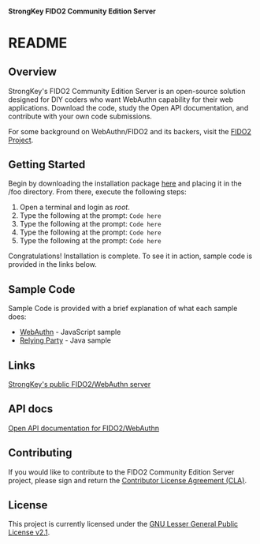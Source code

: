 #### StrongKey FIDO2 Community Edition Server
# README

## Overview
StrongKey's FIDO2 Community Edition Server is an open-source solution designed for DIY coders who want WebAuthn capability for their web applications. Download the code, study the Open API documentation, and contribute with your own code submissions.

For some background on WebAuthn/FIDO2 and its backers, visit the [FIDO2 Project](https://fidoalliance.org/fido2/). 

## Getting Started
Begin by downloading the installation package [here](link) and placing it in the /foo directory. From there, execute the following steps:
1. Open a terminal and login as *root*.
2. Type the following at the prompt:
    ``Code here``
3. Type the following at the prompt:
    ``Code here``
4. Type the following at the prompt:
    ``Code here``
5. Type the following at the prompt:
    ``Code here``

Congratulations! Installation is complete. To see it in action, sample code is provided in the links below.

## Sample Code
Sample Code is provided with a brief explanation of what each sample does:

* [WebAuthn](https://github.com/StrongKey/WebAuthn) - JavaScript sample
* [Relying Party](https://github.com/StrongKey/relying-party-java) - Java sample

## Links
[StrongKey's public FIDO2/WebAuthn server](https://github.com/StrongKey/WebAuthn)

## API docs
[Open API documentation for FIDO2/WebAuthn](https://github.com/StrongKey/FIDO-Server/blob/master/docs/fido-openapi.yaml)

## Contributing
If you would like to contribute to the FIDO2 Community Edition Server project, please sign and return the [Contributor License Agreement (CLA)](https://cla-assistant.io/StrongKey/FIDO-Server).

## License
This project is currently licensed under the [GNU Lesser General Public License v2.1](https://github.com/StrongKey/FIDO-Server/blob/master/LICENSE).
